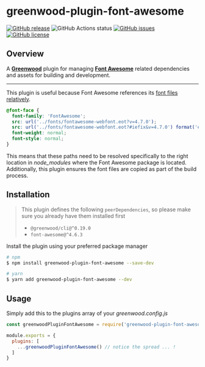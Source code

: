 # greenwood-plugin-font-awesome

[![GitHub release](https://img.shields.io/github/tag/AnalogStudiosRI/greenwood-plugin-font-awesome.svg)](https://github.com/AnalogStudiosRI/greenwood-plugin-font-awesome/tags)
![GitHub Actions status](https://github.com/AnalogStudiosRI/greenwood-plugin-font-awesome/workflows/Main%20Integration/badge.svg)
[![GitHub issues](https://img.shields.io/github/issues-pr-raw/AnalogStudiosRI/greenwood-plugin-font-awesome.svg)](https://github.com/AnalogStudiosRI/www.analogstudios.net/issues)
[![GitHub license](https://img.shields.io/badge/license-MIT-blue.svg)](https://raw.githubusercontent.com/AnalogStudiosRI/greenwood-plugin-font-awesome/master/LICENSE.md)

## Overview
A [**Greenwood**](https://www.greenwoodjs.io) plugin for managing [**Font Awesome**](https://fontawesome.com) related dependencies and assets for building and development.

----

This plugin is useful because Font Awesome references its [font files relatively](https://unpkg.com/browse/font-awesome@4.7.0/css/font-awesome.css).
```css
@font-face {
  font-family: 'FontAwesome';
  src: url('../fonts/fontawesome-webfont.eot?v=4.7.0');
  src: url('../fonts/fontawesome-webfont.eot?#iefix&v=4.7.0') format('embedded-opentype'), url('../fonts/fontawesome-webfont.woff2?v=4.7.0') format('woff2'), url('../fonts/fontawesome-webfont.woff?v=4.7.0') format('woff'), url('../fonts/fontawesome-webfont.ttf?v=4.7.0') format('truetype'), url('../fonts/fontawesome-webfont.svg?v=4.7.0#fontawesomeregular') format('svg');
  font-weight: normal;
  font-style: normal;
}
```

This means that these paths need to be resolved specifically to the right location in _node_modules_ where the Font Awesome package is located.  Additionally, this plugin ensures the font files are copied as part of the build process.

## Installation

> This plugin defines the following `peerDependencies`, so please make sure you already have them installed first
>   - `@greenwood/cli@^0.19.0`
>   - `font-awesome@^4.6.3`

Install the plugin using your preferred package manager
```sh
# npm
$ npm install greenwood-plugin-font-awesome --save-dev

# yarn
$ yarn add greenwood-plugin-font-awesome --dev
```

## Usage

Simply add this to the plugins array of your _greenwood.config.js_

```js
const greenwoodPluginFontAwesome = require('greenwood-plugin-font-awesome');

module.exports = {
  plugins: [
    ...greenwoodPluginFontAwesome() // notice the spread ... !
  ]
}
```